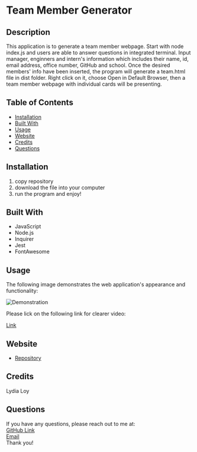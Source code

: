 # Team Member Generator

## Description
This application is to generate a team member webpage. Start with node index.js and users are able to answer questions in integrated terminal. Input manager, enginners and intern's information which includes their name, id, email address, office number, GitHub and school. Once the desired members' info have been inserted, the program will generate a team.html file in dist folder. Right click on it, choose Open in Default Browser, then a team member webpage with individual cards will be presenting.

## Table of Contents
* [Installation](#installation)
* [Built With](#builtwith)
* [Usage](#usage)
* [Website](#website)
* [Credits](#credits)
* [Questions](#questions)

## Installation 
  1. copy repository
  2. download the file into your computer
  3. run the program and enjoy!

## Built With
* JavaScript
* Node.js
* Inquirer
* Jest
* FontAwesome

  
## Usage 
The following image demonstrates the web application's appearance and functionality:
<p><img src="./" alt="Demonstration"/></p>
Please lick on the following link for clearer video:
<p><a href="">Link</a></p>

## Website
* [Repository](https://github.com/flowingcityloy/Teammember-Generator)

## Credits
Lydia Loy
    
## Questions
  
  If you have any questions, please reach out to me at:<br>
  <a href="https://github.com/flowingcityloy">GitHub Link</a><br>
  <a href="mailto:lydia_art@yahoo.com">Email</a><br>
  Thank you!
    
